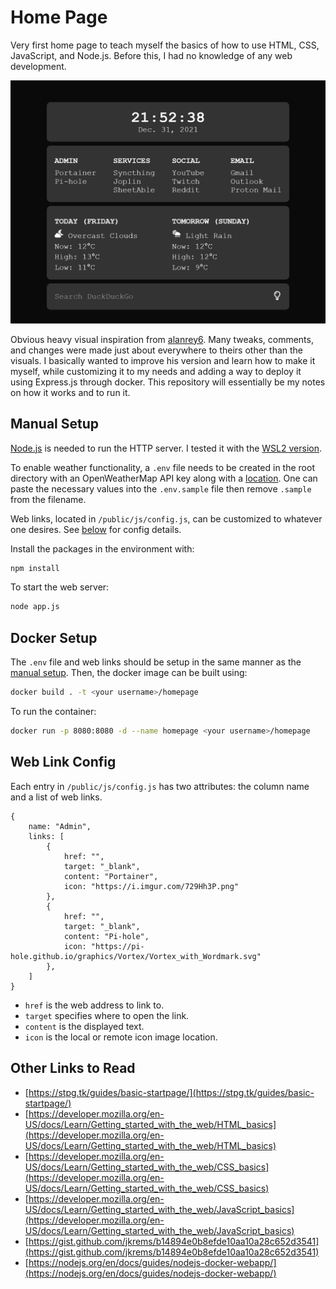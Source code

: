 # Home Page
Very first home page to teach myself the basics of how to use HTML, CSS, JavaScript, and Node.js. Before this, I had no knowledge of any web development. 

![](screenshots/screenshot.png)


Obvious heavy visual inspiration from [alanrey6](https://github.com/alanrey6/startpage-az). Many tweaks, comments, and changes were made just about everywhere to theirs other than the visuals. I basically wanted to improve his version and learn how to make it myself, while customizing it to my needs and adding a way to deploy it using Express.js through docker.  This repository will essentially be my notes on how it works and to run it.

## Manual Setup

[Node.js](https://nodejs.org/en/) is needed to run the HTTP server. I tested it with the [WSL2 version](https://docs.microsoft.com/en-ca/windows/dev-environment/javascript/nodejs-on-wsl).

To enable weather functionality, a `.env` file needs to be created in the root directory with an OpenWeatherMap API key along with a [location](https://www.latlong.net/). One can paste the necessary values into the `.env.sample` file then remove `.sample` from the filename.

Web links, located in `/public/js/config.js`, can be customized to whatever one desires. See [below](#web-link-config) for config details.

Install the packages in the environment with:
```bash
npm install
```

To start the web server:
```bash
node app.js
```

## Docker Setup

The `.env` file and web links should be setup in the same manner as the [manual setup](#manual-setup). Then, the docker image can be built using:
```bash
docker build . -t <your username>/homepage
```

To run the container:
```bash
docker run -p 8080:8080 -d --name homepage <your username>/homepage
```

## Web Link Config

Each entry in `/public/js/config.js` has two attributes: the column name and a list of web links.
```
{
    name: "Admin",
    links: [
        {
            href: "",
            target: "_blank",
            content: "Portainer",
            icon: "https://i.imgur.com/729Hh3P.png"
        },
        {
            href: "",
            target: "_blank",
            content: "Pi-hole",
            icon: "https://pi-hole.github.io/graphics/Vortex/Vortex_with_Wordmark.svg"
        },
    ]
}
```
- `href` is the web address to link to.
- `target` specifies where to open the link.
- `content` is the displayed text.
- `icon` is the local or remote icon image location.



## Other Links to Read
- [https://stpg.tk/guides/basic-startpage/](https://stpg.tk/guides/basic-startpage/)
- [https://developer.mozilla.org/en-US/docs/Learn/Getting_started_with_the_web/HTML_basics](https://developer.mozilla.org/en-US/docs/Learn/Getting_started_with_the_web/HTML_basics)
- [https://developer.mozilla.org/en-US/docs/Learn/Getting_started_with_the_web/CSS_basics](https://developer.mozilla.org/en-US/docs/Learn/Getting_started_with_the_web/CSS_basics)
- [https://developer.mozilla.org/en-US/docs/Learn/Getting_started_with_the_web/JavaScript_basics](https://developer.mozilla.org/en-US/docs/Learn/Getting_started_with_the_web/JavaScript_basics)
- [https://gist.github.com/jkrems/b14894e0b8efde10aa10a28c652d3541](https://gist.github.com/jkrems/b14894e0b8efde10aa10a28c652d3541)
- [https://nodejs.org/en/docs/guides/nodejs-docker-webapp/](https://nodejs.org/en/docs/guides/nodejs-docker-webapp/)